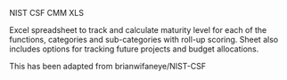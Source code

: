 NIST CSF CMM XLS

Excel spreadsheet to track and calculate maturity level for each of the functions, categories and sub-categories with roll-up scoring.
Sheet also includes options for tracking future projects and budget allocations.

This has been adapted from brianwifaneye/NIST-CSF
